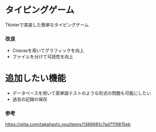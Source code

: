 # タイピングゲーム

Tkinterで実装した簡単なタイピングゲーム

### 改良

- Cnavasを用いてグラフィックを向上
- ファイルを分けて可読性を向上

# 追加したい機能

- データベースを用いて英単語テストのような形式の問題も可能にしたい
- 過去の記録の保存

### 参考

https://qiita.com/takahashi_you/items/1386681c7ad7119815eb

